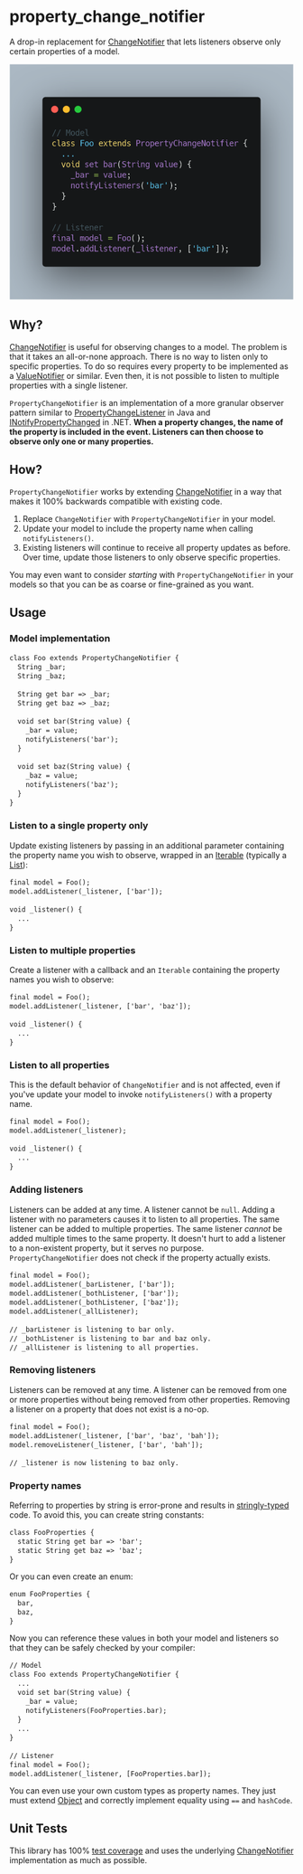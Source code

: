 # property_change_notifier

A drop-in replacement for [ChangeNotifier](https://api.flutter.dev/flutter/foundation/ChangeNotifier-class.html) that lets listeners observe only certain properties of a model.

![](screenshot.png)

## Why?

[ChangeNotifier](https://api.flutter.dev/flutter/foundation/ChangeNotifier-class.html) is useful for observing changes to a model. The problem is that it takes an all-or-none approach. There is no way to listen only to specific properties. To do so requires every property to be implemented as a [ValueNotifier](https://api.flutter.dev/flutter/foundation/ValueNotifier-class.html) or similar. Even then, it is not possible to listen to multiple properties with a single listener.

`PropertyChangeNotifier` is an implementation of a more granular observer pattern similar to [PropertyChangeListener](https://docs.oracle.com/javase/7/docs/api/java/beans/PropertyChangeListener.html) in Java and [INotifyPropertyChanged](https://docs.microsoft.com/en-us/dotnet/api/system.componentmodel.inotifypropertychanged.propertychanged?view=netframework-4.8) in .NET. **When a property changes, the name of the property is included in the event. Listeners can then choose to observe only one or many properties.**

## How?

`PropertyChangeNotifier` works by extending [ChangeNotifier](https://api.flutter.dev/flutter/foundation/ChangeNotifier-class.html) in a way that makes it 100% backwards compatible with existing code.

1. Replace `ChangeNotifier` with `PropertyChangeNotifier` in your model.
1. Update your model to include the property name when calling `notifyListeners()`.
1. Existing listeners will continue to receive all property updates as before. Over time, update those listeners to only observe specific properties.

You may even want to consider *starting* with `PropertyChangeNotifier` in your models so that you can be as coarse or fine-grained as you want.

## Usage

### Model implementation

```
class Foo extends PropertyChangeNotifier {
  String _bar;
  String _baz;

  String get bar => _bar;
  String get baz => _baz;

  void set bar(String value) {
    _bar = value;
    notifyListeners('bar');
  }

  void set baz(String value) {
    _baz = value;
    notifyListeners('baz');
  }
}
```

### Listen to a single property only
Update existing listeners by passing in an additional parameter containing the property name you wish to observe, wrapped in an [Iterable](https://api.dartlang.org/stable/2.4.0/dart-core/Iterable-class.html) (typically a [List](https://api.dartlang.org/stable/2.4.0/dart-core/List-class.html)):

```
final model = Foo();
model.addListener(_listener, ['bar']);

void _listener() {
  ...
}

```

### Listen to multiple properties
Create a listener with a callback and an `Iterable` containing the property names you wish to observe:

```
final model = Foo();
model.addListener(_listener, ['bar', 'baz']);

void _listener() {
  ...
}

```

### Listen to all properties
This is the default behavior of `ChangeNotifier` and is not affected, even if you've update your model to invoke `notifyListeners()` with a property name.

```
final model = Foo();
model.addListener(_listener);

void _listener() {
  ...
}

```

### Adding listeners
Listeners can be added at any time. A listener cannot be `null`. Adding a listener with no parameters causes it to listen to all properties. The same listener can be added to multiple properties. The same listener *cannot* be added multiple times to the same property. It doesn't hurt to add a listener to a non-existent property, but it serves no purpose. `PropertyChangeNotifier` does not check if the property actually exists. 

```
final model = Foo();
model.addListener(_barListener, ['bar']);
model.addListener(_bothListener, ['bar']);
model.addListener(_bothListener, ['baz']);
model.addListener(_allListener);

// _barListener is listening to bar only.
// _bothListener is listening to bar and baz only.
// _allListener is listening to all properties.

```

### Removing listeners
Listeners can be removed at any time. A listener can be removed from one or more properties without being removed from other properties. Removing a listener on a property that does not exist is a no-op.

```
final model = Foo();
model.addListener(_listener, ['bar', 'baz', 'bah']);
model.removeListener(_listener, ['bar', 'bah']);

// _listener is now listening to baz only.

```

### Property names

Referring to properties by string is error-prone and results in [stringly-typed](https://www.techopedia.com/definition/31876/stringly-typed) code. To avoid this, you can create string constants:

```
class FooProperties {
  static String get bar => 'bar';
  static String get baz => 'baz';
}
```

Or you can even create an enum:

```
enum FooProperties {
  bar,
  baz,
}
```

Now you can reference these values in both your model and listeners so that they can be safely checked by your compiler:

```
// Model
class Foo extends PropertyChangeNotifier {
  ...
  void set bar(String value) {
    _bar = value;
    notifyListeners(FooProperties.bar);
  }
  ...
}

// Listener
final model = Foo();
model.addListener(_listener, [FooProperties.bar]);
```

You can even use your own custom types as property names. They just must extend [Object](https://api.dartlang.org/stable/2.4.0/dart-core/Object-class.html) and correctly implement equality using ``==`` and ``hashCode``.

## Unit Tests

This library has 100% [test coverage](coverage/index.html) and uses the underlying [ChangeNotifier](https://api.flutter.dev/flutter/foundation/ChangeNotifier-class.html) implementation as much as possible.